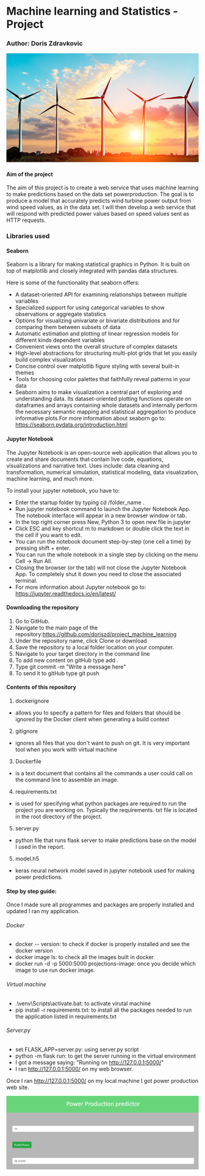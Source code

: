 # Machine learning and Statistics - Project

### Author: Doris Zdravkovic

![wind turbine](pic_wind_turbine.png) 


#### Aim of the project

The aim of this project is to create a web service that uses machine learning to make predictions based on the data set powerproduction. The goal is to produce a model that accurately predicts wind turbine power output from wind speed values, as in the data set. I will then develop a web service that will respond with predicted power values based on speed values sent as HTTP requests.


### Libraries used

#### Seaborn

Seaborn is a library for making statistical graphics in Python. It is built on top of matplotlib and closely integrated with pandas data structures.

Here is some of the functionality that seaborn offers:

- A dataset-oriented API for examining relationships between multiple variables
- Specialized support for using categorical variables to show observations or aggregate statistics
- Options for visualizing univariate or bivariate distributions and for comparing them between subsets of data
- Automatic estimation and plotting of linear regression models for different kinds dependent variables
- Convenient views onto the overall structure of complex datasets
- High-level abstractions for structuring multi-plot grids that let you easily build complex visualizations
- Concise control over matplotlib figure styling with several built-in themes
- Tools for choosing color palettes that faithfully reveal patterns in your data
- Seaborn aims to make visualization a central part of exploring and understanding data. Its dataset-oriented plotting functions operate on dataframes and arrays containing whole datasets and internally perform the necessary semantic mapping and statistical aggregation to produce informative plots.For more information about seaborn go to: https://seaborn.pydata.org/introduction.html



#### Jupyter Notebook

The Jupyter Notebook is an open-source web application that allows you to create and share documents that contain live code, equations, visualizations and narrative text. Uses include: data cleaning and transformation, numerical simulation, statistical modeling, data visualization, machine learning, and much more.

To install your jupyter notebook, you have to:

- Enter the startup folder by typing cd /folder_name .
- Run jupyter notebook command to launch the Jupyter Notebook App. The notebook interface will appear in a new browser window or tab.
- In the top right corner press New, Python 3 to open new file in jupyter
- Click ESC and key shortcut m to markdown or double click the text in the cell if you want to edit.
- You can run the notebook document step-by-step (one cell a time) by pressing shift + enter.
- You can run the whole notebook in a single step by clicking on the menu Cell -> Run All.
- Closing the browser (or the tab) will not close the Jupyter Notebook App. To completely shut it down you need to close the associated terminal.
- For more information about Jupyter notebook go to: https://jupyter.readthedocs.io/en/latest/


#### Downloading the repository

1. Go to GitHub.
2. Navigate to the main page of the repository:https://github.com/doriszd/project_machine_learning
3. Under the repository name, click Clone or download
4. Save the repository to a local folder location on your computer.
5. Navigate to your target directory in the command line
6. To add new content on gitHub type add .
7. Type git commit -m "Write a message here"
8. To send it to gitHub type git push


#### Contents of this repository

1. dockerignore
- allows you to specify a pattern for files and folders that should be ignored by the Docker client when generating a build context
2. gitignore
- ignores all files that you don't want to push on git. It is very important tool when you work with virtual machine
3. Dockerfile
- is a text document that contains all the commands a user could call on the command line to assemble an image. 
4. requirements.txt
- is used for specifying what python packages are required to run the project you are working on. Typically the requirements. txt file is located in the root directory of the project.
5. server.py
- python file that runs flask server to make predictions base on the model I used in the report. 
5. model.h5
- keras neural network model saved in jupyter notebook used for making power predictions.


#### Step by step guide:

Once I made sure all programmes and packages are properly installed and updated I ran my application. 

###### Docker
- docker -- version: to check if docker is properly installed and see the docker version
- docker image ls: to check all the images built in docker
- docker run -d -p 5000:5000 projections-image: once you decide which image to use run docker image. 

###### Virtual machine
- .\venv\Scripts\activate.bat: to activate virutal machine
- pip install -r requirements.txt: to install all the packages needed to run the application listed in requirements.txt

###### Server.py
- set FLASK_APP=server.py: using server.py script
- python -m flask run: to get the server running in the virtual environment 
- I got a message saying: "Running on http://127.0.0.1:5000/"
- I ran http://127.0.0.1:5000/ on my web browser. 
 
 Once I ran http://127.0.0.1:5000/ on my local machine I got power production web site.
 
 
 
![power prediction](powerproduction_image.PNG) 
 
 
 








